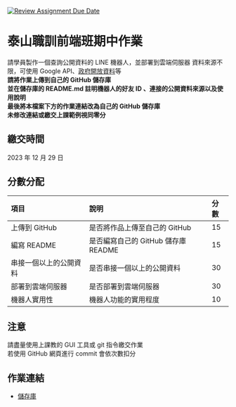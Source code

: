 [![Review Assignment Due Date](https://classroom.github.com/assets/deadline-readme-button-24ddc0f5d75046c5622901739e7c5dd533143b0c8e959d652212380cedb1ea36.svg)](https://classroom.github.com/a/0PoRFJgB)

# 泰山職訓前端班期中作業

請學員製作⼀個查詢公開資料的 LINE 機器⼈，並部署到雲端伺服器
資料來源不限，可使⽤ Google API、[政府開放資料](https://data.gov.tw/)等  
**請將作業上傳到自己的 GitHub 儲存庫**  
**並在儲存庫的 README.md 註明機器⼈的好友 ID 、連接的公開資料來源以及使⽤說明**  
**最後將本檔案下方的作業連結改為自己的 GitHub 儲存庫**  
**未修改連結或繳交上課範例視同零分**

## 繳交時間

2023 年 12 月 29 日

## 分數分配

| 項⽬                   | 說明                                | 分數 |
| :--------------------- | :---------------------------------- | :--- |
| 上傳到 GitHub          | 是否將作品上傳⾄自己的 GitHub       | 15   |
| 編寫 README            | 是否編寫自己的 GitHub 儲存庫 README | 15   |
| 串接⼀個以上的公開資料 | 是否串接⼀個以上的公開資料          | 30   |
| 部署到雲端伺服器       | 是否部署到雲端伺服器                | 30   |
| 機器⼈實⽤性           | 機器⼈功能的實⽤程度                | 10   |

## 注意

請盡量使用上課教的 GUI 工具或 git 指令繳交作業  
若使用 GitHub 網頁進行 commit 會依次數扣分

## 作業連結

- [儲存庫](https://github.com/jim032401/2023.11.15)

